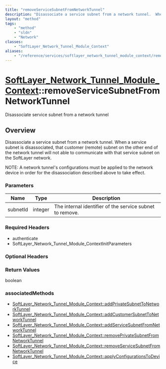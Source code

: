 ```yaml
---
title: "removeServiceSubnetFromNetworkTunnel"
description: "Disassociate a service subnet from a network tunnel.  When a service subnet is disassociated, that customer (remote) sub... "
layout: "method"
tags:
    - "method"
    - "sldn"
    - "Network"
classes:
    - "SoftLayer_Network_Tunnel_Module_Context"
aliases:
    - "/reference/services/softlayer_network_tunnel_module_context/removeServiceSubnetFromNetworkTunnel"
---
```

# [SoftLayer_Network_Tunnel_Module_Context](/reference/services/SoftLayer_Network_Tunnel_Module_Context)::removeServiceSubnetFromNetworkTunnel

Disassociate service subnet from a network tunnel


## Overview 
Disassociate a service subnet from a network tunnel.  When a service subnet is disassociated, that customer (remote) subnet on the other end of the network tunnel will not able to communicate with that service subnet on the SoftLayer network. 

NOTE:  A network tunnel's configurations must be applied to the network device in order for the disassociation described above to take effect. 

### Parameters 
|Name | Type | Description |
| --- | --- | --- |
|subnetId| integer| The internal identifier of the service subnet to remove.|


### Required Headers
* authenticate
* SoftLayer_Network_Tunnel_Module_ContextInitParameters

### Optional Headers

### Return Values
boolean


### associatedMethods

*  [SoftLayer_Network_Tunnel_Module_Context::addPrivateSubnetToNetworkTunnel](/reference/services/SoftLayer_Network_Tunnel_Module_Context/addPrivateSubnetToNetworkTunnel )
*  [SoftLayer_Network_Tunnel_Module_Context::addCustomerSubnetToNetworkTunnel](/reference/services/SoftLayer_Network_Tunnel_Module_Context/addCustomerSubnetToNetworkTunnel )
*  [SoftLayer_Network_Tunnel_Module_Context::addServiceSubnetFromNetworkTunnel](/reference/services/SoftLayer_Network_Tunnel_Module_Context/addServiceSubnetFromNetworkTunnel )
*  [SoftLayer_Network_Tunnel_Module_Context::removePrivateSubnetFromNetworkTunnel](/reference/services/SoftLayer_Network_Tunnel_Module_Context/removePrivateSubnetFromNetworkTunnel )
*  [SoftLayer_Network_Tunnel_Module_Context::removeServiceSubnetFromNetworkTunnel](/reference/services/SoftLayer_Network_Tunnel_Module_Context/removeServiceSubnetFromNetworkTunnel )
*  [SoftLayer_Network_Tunnel_Module_Context::applyConfigurationsToDevice](/reference/services/SoftLayer_Network_Tunnel_Module_Context/applyConfigurationsToDevice )

